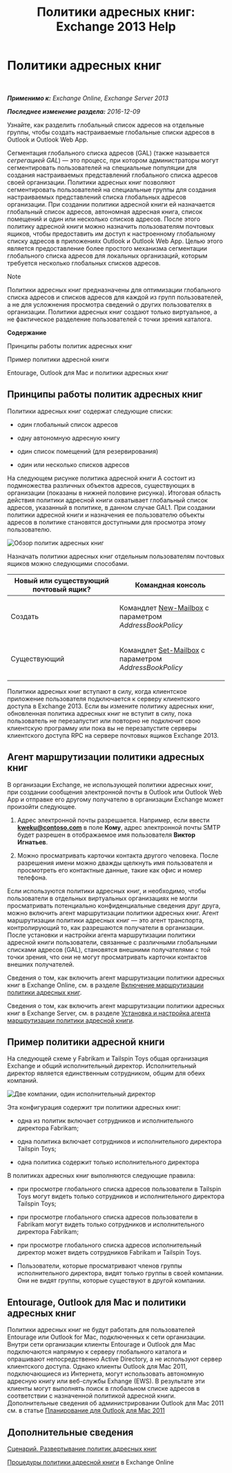 ﻿---
title: 'Политики адресных книг: Exchange 2013 Help'
TOCTitle: Политики адресных книг
ms:assetid: d0a916a1-e3ed-49ae-b116-a559be0dcce6
ms:mtpsurl: https://technet.microsoft.com/ru-ru/library/Hh529948(v=EXCHG.150)
ms:contentKeyID: 50489116
ms.date: 04/30/2018
mtps_version: v=EXCHG.150
ms.translationtype: HT
---

# Политики адресных книг

 

_**Применимо к:** Exchange Online, Exchange Server 2013_

_**Последнее изменение раздела:** 2016-12-09_

Узнайте, как разделить глобальный список адресов на отдельные группы, чтобы создать настраиваемые глобальные списки адресов в Outlook и Outlook Web App.

Сегментация глобального списка адресов (GAL) (также называется *сегрегацией GAL*) — это процесс, при котором администраторы могут сегментировать пользователей на специальные популяции для создания настраиваемых представлений глобального списка адресов своей организации. Политики адресных книг позволяют сегментировать пользователей на специальные группы для создания настраиваемых представлений списка глобальных адресов организации. При создании политики адресной книги ей назначается глобальный список адресов, автономная адресная книга, список помещений и один или несколько списков адресов. После этого политику адресной книги можно назначить пользователям почтовых ящиков, чтобы предоставить им доступ к настроенному глобальному списку адресов в приложениях Outlook и Outlook Web App. Целью этого является предоставление более простого механизма сегментации глобального списка адресов для локальных организаций, которым требуется несколько глобальных списков адресов.

> [!NOTE]  
> Политики адресных книг предназначены для оптимизации глобального списка адресов и списков адресов для каждой из групп пользователей, а не для усложнения просмотра сведений о других пользователях в организации. Политики адресных книг создают только виртуальное, а не фактическое разделение пользователей с точки зрения каталога.


**Содержание**

Принципы работы политик адресных книг

Пример политики адресной книги

Entourage, Outlook для Mac и политики адресных книг

## Принципы работы политик адресных книг

Политики адресных книг содержат следующие списки:

  - один глобальный список адресов

  - одну автономную адресную книгу

  - один список помещений (для резервирования)

  - один или несколько списков адресов

На следующем рисунке политика адресной книги А состоит из подмножества различных объектов адресов, существующих в организации (показаны в нижней половине рисунка). Итоговая область действия политики адресной книги охватывает глобальный список адресов, указанный в политике, в данном случае GAL1. При создании политики адресной книги и назначения ее пользователю объекты адресов в политике становятся доступными для просмотра этому пользователю.

![Обзор политик адресных книг](images/Hh529948.68084064-7319-431b-be3b-0cce761258b1(EXCHG.150).gif "Обзор политик адресных книг")

Назначать политики адресных книг отдельным пользователям почтовых ящиков можно следующими способами.


<table>
<colgroup>
<col style="width: 50%" />
<col style="width: 50%" />
</colgroup>
<thead>
<tr class="header">
<th>Новый или существующий почтовый ящик?</th>
<th>Командная консоль</th>
</tr>
</thead>
<tbody>
<tr class="odd">
<td><p>Создать</p></td>
<td><p>Командлет <a href="https://technet.microsoft.com/ru-ru/library/aa997663(v=exchg.150)">New-Mailbox</a> с параметром <em>AddressBookPolicy</em></p></td>
</tr>
<tr class="even">
<td><p>Существующий</p></td>
<td><p>Командлет <a href="https://technet.microsoft.com/ru-ru/library/bb123981(v=exchg.150)">Set-Mailbox</a> с параметром <em>AddressBookPolicy</em></p>
<p></p></td>
</tr>
</tbody>
</table>


Политики адресных книг вступают в силу, когда клиентское приложение пользователя подключается к серверу клиентского доступа в Exchange 2013. Если вы измените политику адресных книг, обновленная политика адресных книг не вступит в силу, пока пользователь не перезапустит или повторно не подключит свою клиентскую программу или пока вы не перезапустите серверы клиентского доступа RPC на сервере почтовых ящиков Exchange 2013.

## Агент маршрутизации политики адресных книг

В организации Exchange, не использующей политики адресных книг, при создании сообщения электронной почты в Outlook или Outlook Web App и отправке его другому получателю в организации Exchange может произойти следующее.

1.  Адрес электронной почты разрешается. Например, если ввести **kweku@contoso.com** в поле **Кому**, адрес электронной почты SMTP будет разрешен в отображаемое имя пользователя **Виктор Игнатьев**.

2.  Можно просматривать карточки контакта другого человека. После разрешения имени можно дважды щелкнуть имя пользователя и просмотреть его контактные данные, такие как офис и номер телефона.

Если используются политики адресных книг, и необходимо, чтобы пользователи в отдельных виртуальных организациях не могли просматривать потенциально конфиденциальные сведения друг друга, можно включить агент маршрутизации политики адресных книг. Агент маршрутизации политики адресных книг — это агент транспорта, контролирующий то, как разрешаются получатели в организации. После установки и настройки агента маршрутизации политики адресной книги пользователи, связанные с различными глобальными списками адресов (GAL), становятся внешними получателями с той точки зрения, что они не могут просматривать карточки контактов внешних получателей.

Сведения о том, как включить агент маршрутизации политики адресных книг в Exchange Online, см. в разделе [Включение маршрутизации политики адресных книг](https://technet.microsoft.com/ru-ru/library/jj891095\(v=exchg.150\)).

Сведения о том, как включить агент маршрутизации политики адресных книг в Exchange Server, см. в разделе [Установка и настройка агента маршрутизации политики адресной книги](install-and-configure-the-address-book-policy-routing-agent-exchange-2013-help.md).

## Пример политики адресной книги

На следующей схеме у Fabrikam и Tailspin Toys общая организация Exchange и общий исполнительный директор. Исполнительный директор является единственным сотрудником, общим для обеих компаний.

![Две компании, один исполнительный директор](images/Hh529948.c87a5654-d456-4688-acb2-0be15ba1cda6(EXCHG.150).gif "Две компании, один исполнительный директор")

Эта конфигурация содержит три политики адресных книг:

  - одна из политик включает сотрудников и исполнительного директора Fabrikam;

  - одна политика включает сотрудников и исполнительного директора Tailspin Toys;

  - одна политика содержит только исполнительного директора

В политиках адресных книг выполняются следующие правила:

  - при просмотре глобального списка адресов пользователи в Tailspin Toys могут видеть только сотрудников и исполнительного директора Tailspin Toys;

  - при просмотре глобального списка адресов пользователи в Fabrikam могут видеть только сотрудников и исполнительного директора Fabrikam;

  - при просмотре глобального списка адресов исполнительный директор может видеть сотрудников Fabrikam и Tailspin Toys.

  - Пользователи, которые просматривают членов группы исполнительного директора, видят только группы в своей компании. Они не видят группы, которые существуют в другой компании.

## Entourage, Outlook для Mac и политики адресных книг

Политики адресных книг не будут работать для пользователей Entourage или Outlook for Mac, подключенных к сети организации. Внутри сети организации клиенты Entourage и Outlook для Mac подключаются напрямую к серверу глобального каталога и опрашивают непосредственно Active Directory, а не используют сервер клиентского доступа. Однако клиенты Outlook для Mac 2011, подключающиеся из Интернета, могут использовать автономную адресную книгу или веб-службы Exhange (EWS). В результате эти клиенты могут выполнять поиск в глобальном списке адресов в соответствии с назначенной политикой адресной книги. Дополнительные сведения об администрировании Outlook для Mac 2011 см. в статье [Планирование для Outlook для Mac 2011](https://go.microsoft.com/fwlink/p/?linkid=231878)

## Дополнительные сведения

[Сценарий. Развертывание политик адресных книг](scenario-deploying-address-book-policies-exchange-2013-help.md)

[Процедуры политики адресной книги](https://technet.microsoft.com/ru-ru/library/jj891096\(v=exchg.150\)) в Exchange Online

